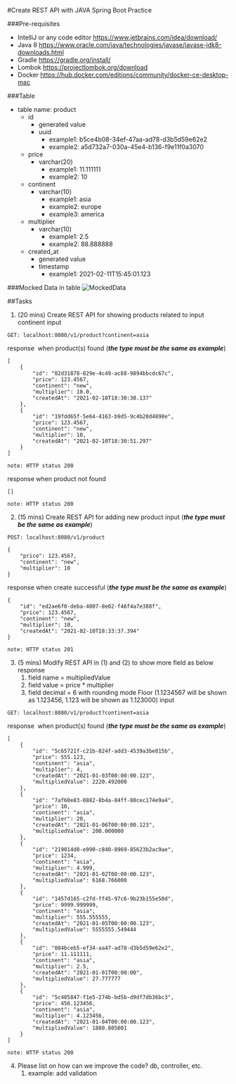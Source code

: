 #Create REST API with JAVA Spring Boot Practice

###Pre-requisites
- IntelliJ or any code editor https://www.jetbrains.com/idea/download/ 
- Java 8 https://www.oracle.com/java/technologies/javase/javase-jdk8-downloads.html
- Gradle https://gradle.org/install/ 
- Lombok https://projectlombok.org/download
- Docker https://hub.docker.com/editions/community/docker-ce-desktop-mac

###Table
- table name: product
	- id
		- generated value
		- uuid
			- example1: b5ce4b08-34ef-47aa-ad78-d3b5d59e62e2
			- example2: a5d732a7-030a-45e4-b136-f9e11f0a3070
	- price
		- varchar(20)
			- example1: 11.111111
			- example2: 10
	- continent
		- varchar(10)
			- example1: asia
			- example2: europe
			- example3: america
	- multiplier
		- varchar(10)
			- example1: 2.5
			- example2: 88.888888
	- created_at
		- generated value
		- timestamp
			- example1: 2021-02-11T15:45:01.123

###Mocked Data in table
![MockedData](https://github.com/scottbright/alpha-exam/blob/main/image/image.png?raw=true)

##Tasks

1. (20 mins) Create REST API for showing products related to input continent 
input
```
GET: localhost:8080/v1/product?continent=asia
```
response  when product(s) found (***the type must be the same as example***)
```
[
    {
        "id": "02d31878-829e-4c49-ac88-9894bbcdc67c",
        "price": 123.4567,
        "continent": "new",
        "multiplier": 10.0,
        "createdAt": "2021-02-10T18:30:30.137"
    },
    {
        "id": "19fdd65f-5e64-4163-b9d5-9c4b20d4898e",
        "price": 123.4567,
        "continent": "new",
        "multiplier": 10,
        "createdAt": "2021-02-10T18:30:51.297"
    }
]

note: HTTP status 200
```
response when product not found
```
[]

note: HTTP status 200
```

2. (15 mins) Create REST API for adding new product
input (***the type must be the same as example***)
```
POST: localhost:8080/v1/product

{
    "price": 123.4567,
    "continent": "new",
    "multiplier": 10
}
```
response when create successful (***the type must be the same as example***)
```
{
    "id": "ed2ae6f0-deba-4007-8e02-f46f4a7e388f",
    "price": 123.4567,
    "continent": "new",
    "multiplier": 10,
    "createdAt": "2021-02-10T18:33:37.394"
}

note: HTTP status 201
```

3. (5 mins) Modify REST API in (1) and (2) to show more field as below response
	1. field name = multipliedValue
	2. field value = price * multiplier
	3. field decimal = 6 with rounding mode Floor (1.1234567 will be shown as 1.123456, 1.123 will be shown as 1.123000)
input
```
GET: localhost:8080/v1/product?continent=asia
```
response  when product(s) found (***the type must be the same as example***)
```
[
    {
        "id": "5c65721f-c21b-824f-add3-4539a3be815b",
        "price": 555.123,
        "continent": "asia",
        "multiplier": 4,
        "createdAt": "2021-01-03T00:00:00.123",
        "multipliedValue": 2220.492000
    },
    {
        "id": "7af60e83-0882-8b4a-84ff-80cec174e9a4",
        "price": 10,
        "continent": "asia",
        "multiplier": 20,
        "createdAt": "2021-01-06T00:00:00.123",
        "multipliedValue": 200.000000
    },
    {
        "id": "219014d0-e990-c840-8969-85623b2ac9ae",
        "price": 1234,
        "continent": "asia",
        "multiplier": 4.999,
        "createdAt": "2021-01-02T00:00:00.123",
        "multipliedValue": 6168.766000
    },
    {
        "id": "1457d165-c2fd-ff45-97c6-9b23b155e50d",
        "price": 9999.999999,
        "continent": "asia",
        "multiplier": 555.555555,
        "createdAt": "2021-01-05T00:00:00.123",
        "multipliedValue": 5555555.549444
    },
    {
        "id": "084bceb5-ef34-aa47-ad78-d3b5d59e62e2",
        "price": 11.111111,
        "continent": "asia",
        "multiplier": 2.5,
        "createdAt": "2021-01-01T00:00:00",
        "multipliedValue": 27.777777
    },
    {
        "id": "5c405847-f1e5-274b-bd5b-d9df7db36bc3",
        "price": 456.123456,
        "continent": "asia",
        "multiplier": 4.123456,
        "createdAt": "2021-01-04T00:00:00.123",
        "multipliedValue": 1880.805001
    }
]

note: HTTP status 200
```
4. Please list on how can we improve the code? db, controller, etc. 
	1. example: add validation